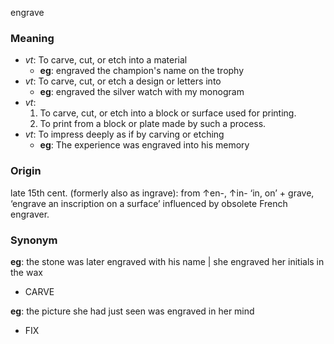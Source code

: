 engrave
### Meaning
+ _vt_: To carve, cut, or etch into a material
	+ __eg__: engraved the champion's name on the trophy
+ _vt_: To carve, cut, or etch a design or letters into
	+ __eg__: engraved the silver watch with my monogram
+ _vt_: 
   1. To carve, cut, or etch into a block or surface used for printing.
   2. To print from a block or plate made by such a process.
+ _vt_: To impress deeply as if by carving or etching
	+ __eg__: The experience was engraved into his memory

### Origin

late 15th cent. (formerly also as ingrave): from ↑en-, ↑in- ‘in, on’ + grave, ‘engrave an inscription on a surface’ influenced by obsolete French engraver.

### Synonym

__eg__: the stone was later engraved with his name | she engraved her initials in the wax

+ CARVE

__eg__: the picture she had just seen was engraved in her mind

+ FIX


